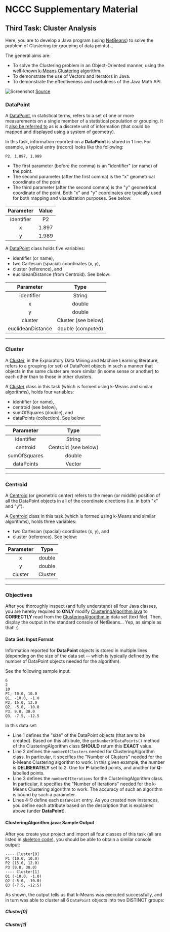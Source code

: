 # NCCC Supplementary Material

## Third Task: Cluster Analysis

Here, you are to develop a Java program (using [NetBeans](https://netbeans.org/)) to solve the problem of Clustering (or grouping of data points)...

<!-- The purpose of this project is to demonstrate the possibility of mimicking the basic functionality of a typical Standing Order System. In addition, the project is written in such a manner that demonstrates its effectiveness (using Unit Testing). -->

The general aims are:

* To solve the Clustering problem in an Object-Oriented manner, using the well-known [k-Means Clustering](https://en.wikipedia.org/wiki/K-means_clustering) algorithm.
* To demonstrate the use of Vectors and Iterators in Java.
* To demonstrate the effectiveness and usefulness of the Java Math API.

![Screenshot](https://raw.github.com/youldash/NCCC/master/misc/cIDB3.png)
[Source](http://i.stack.imgur.com/cIDB3.png)

### DataPoint

A [DataPoint](https://en.wikipedia.org/wiki/Data_point), in statistical terms, refers to a set of one or more measurements on a single member of a statistical population or grouping. It it [also be referred to](http://whatis.techtarget.com/definition/data-point) as is a discrete unit of information (that could be mapped and displayed using a system of geometry).

In this task, information reported on a <b>DataPoint</b> is stored in 1 line. For example, a typical entry (record) looks like the following:

```
P2, 1.897, 1.989
```

* The first parameter (before the comma) is an "identifier" (or name) of the point.
* The second parameter (after the first comma) is the "x" geometrical coordinate of the point.
* The third parameter (after the second comma) is the "y" geometrical coordinate of the point. Both "x" and "y" coordinates are typically used for both mapping and visualization purposes. See below:

| Parameter | Value |
|:---------:|:-----:|
| identifier | P2 |
| x | 1.897 |
| y | 1.989 |

A [DataPoint](https://raw.github.com/youldash/NCCC/master/Clustering/skeleton/DataPoint.java) class holds five variables:

* identifier (or name),
* two Cartesian (spacial) coordinates (x, y),
* cluster (reference), and
* euclideanDistance (from Centroid). See below:

| Parameter | Type |
|:---------:|:----:|
| identifier | String |
| x | double |
| y | double |
| cluster | Cluster (see below) |
| euclideanDistance | double (computed) |

<hr>

### Cluster

A [Cluster](https://en.wikipedia.org/wiki/Cluster_analysis), in the Exploratory Data Mining and Machine Learning literature, refers to a grouping (or set) of DataPoint objects in such a manner that objects in the same cluster are more similar (in some sense or another) to each other than to those in other clusters.

A [Cluster](https://raw.github.com/youldash/NCCC/master/Clustering/skeleton/DataPoint.java) class in this task (which is formed using k-Means and similar algorithms), holds four variables:

* identifier (or name),
* centroid (see below),
* sumOfSquares (double), and
* dataPoints (collection). See below:

| Parameter | Type |
|:---------:|:----:|
| identifier | String |
| centroid | Centroid (see below) |
| sumOfSquares | double |
| dataPoints | Vector |

<hr>

### Centroid

A [Centroid](https://en.wikipedia.org/wiki/Centroid) (or geometric center) refers to the mean (or middle) position of all the DataPoint objects in all of the coordinate directions (i.e. in both "x" and "y").

A [Centroid](https://raw.github.com/youldash/NCCC/master/Clustering/skeleton/Centroid.java) class in this task (which is formed using k-Means and similar algorithms), holds three variables:

* two Cartesian (spacial) coordinates (x, y), and
* cluster (reference). See below:

| Parameter | Type |
|:---------:|:----:|
| x | double |
| y | double |
| cluster | Cluster |

<hr>

### Objectives

After you thoroughly inspect (and fully understand) all four Java classes, you are hereby required to **ONLY** modify [ClusteringAlgorithm.java](https://raw.github.com/youldash/NCCC/master/Clustering/skeleton/ClusteringAlgorithm.java) to **CORRECTLY** read from the [ClusteringAlgorithm.in](https://raw.github.com/youldash/NCCC/master/Clustering/skeleton/ClusteringAlgorithm.in) data set (text file). Then, display the output in the standard console of NetBeans... Yep, as simple as that! :)

#### Data Set: Input Format

Information reported for <b>DataPoint</b> objects is stored in multiple lines (depending on the size of the data set -- which is typically defined by the number of DataPoint objects needed for the algorithm).

See the following sample input:

```
6
2
10
P1, 10.0, 10.0
Q1, -10.0, -1.0
P2, 15.0, 12.0
Q2, -5.0, -10.0
P3, 9.0, 30.0
Q3, -7.5, -12.5
```

In this data set:
* Line 1 defines the "size" of the DataPoint objects (that are to be created). Based on this attribute, the `getNumberOfDataPoints()` method of the ClusteringAlgorithm class **SHOULD** return this **EXACT** value. 
* Line 2 defines the `numberOfClusters` needed for ClusteringAlgorithm class. In particular, it specifies the "Number of Clusters" needed for the k-Means Clustering algorithm to work. In this given example, the number is **DELIBERATELY** set to 2: One for **P**-labelled points, and another for **Q**-labelled points.
* Line 3 defines the `numberOfIterations` for the ClusteringAlgorithm class. In particular, it specifies the "Number of Iterations" needed for the k-Means Clustering algorithm to work. The accuracy of such an algorithm is bound by such a parameter.
* Lines 4-9 define each `DataPoint` entry. As you created new instances, you define each attribute based on the description that is explained above (under **DataPoint**).

#### ClusteringAlgorithm.java: Sample Output

After you create your project and import all four classes of this task (all are listed in [skeleton code](https://github.com/youldash/NCCC/blob/master/Clustering/skeleton/)), you should be able to obtain a similar console output:

```
---- Cluster[0]
P1 (10.0, 10.0)
P2 (15.0, 12.0)
P3 (9.0, 30.0)
---- Cluster[1]
Q1 (-10.0, -1.0)
Q2 (-5.0, -10.0)
Q3 (-7.5, -12.5)
```

As shown, the output tells us that k-Means was executed successfully, and in turn was able to cluster all 6 `DataPoint` objects into two DISTINCT groups:

##### Cluster[0]



##### Cluster[1]
